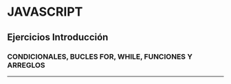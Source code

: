# JAVASCRIPT

 ## Ejercicios Introducción
 ### CONDICIONALES, BUCLES FOR, WHILE, FUNCIONES Y ARREGLOS
 --------
 
 
